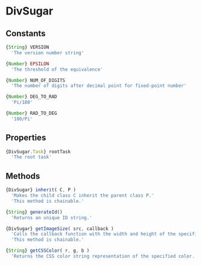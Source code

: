 DivSugar
========

Constants
---------

```javascript
{String} VERSION
  'The version number string'
```

```javascript
{Number} EPSILON
  'The threshold of the equivalence'
```

```javascript
{Number} NUM_OF_DIGITS
  'The number of digits after decimal point for fixed-point number'
```

```javascript
{Number} DEG_TO_RAD
  'Pi/180'
```

```javascript
{Number} RAD_TO_DEG
  '180/Pi'
```

Properties
----------

```javascript
{DivSugar.Task} rootTask
  'The root task'
```

Methods
-------

```javascript
{DivSugar} inherit( C, P )
  'Makes the child class C inherit the parent class P.'
  'This method is chainable.'
```

```javascript
{String} generateId()
  'Returns an unique ID string.'
```

```javascript
{DivSugar} getImageSize( src, callback )
  'Calls the callback function with the width and height of the specified image.'
  'This method is chainable.'
```

```javascript
{String} getCSSColor( r, g, b )
  'Returns the CSS color string representation of the specified color.'
```
